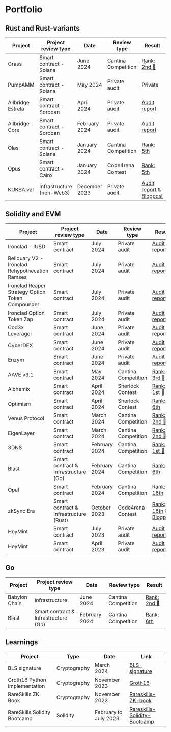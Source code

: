 # Portfolio

## Rust and Rust-variants

| Project              | Project review type           | Date              | Review type         | Result          |
|----------------------|-------------------------------|-------------------|---------------------|-----------------|
| Grass                | Smart contract - Solana       | June 2024         | Cantina Competition | [Rank: 2nd 🥈](https://cantina.xyz/leaderboard/3211ee0d-133f-43a0-837e-8dc1ecfaa424) |
| PumpAMM              | Smart contract - Solana       | May 2024          | Private audit       |  Private        |
| Allbridge Estrela    | Smart contract - Soroban      | April 2024        | Private audit       | [Audit report](https://allbridge.io/assets/docs/reports/24-03-1573-REP-Allbridge-Estrela-Review-V1.1.pdf) |
| Allbridge Core       | Smart contract - Soroban      | February 2024     | Private audit       | [Audit report](https://allbridge.io/assets/docs/reports/24-01-1500-REP-Allbridge%20Soroban%20Bridge-v1.2.pdf) |
| Olas                 | Smart contract - Solana       | January 2024      | Cantina Competition | [Rank: 5th](https://twitter.com/cantinaxyz/status/1769846698514231628) |
| Opus                 | Smart contract - Cairo        | January 2024      | Code4rena Contest   | [Rank: 5th](https://code4rena.com/audits/2024-01-opus) |
| KUKSA.val            | Infrastructure (non-Web3)     | December 2023     | Private audit       | [Audit report](https://ostif.org/wp-content/uploads/2024/05/Kuksaaudit1.2.pdf) & [Blogpost](https://blog.quarkslab.com/audit-of-kuksa-the-open-source-shared-building-blocks-for-software-defined-vehicles.html) |

## Solidity and EVM

| Project              | Project review type | Date              | Review type         | Result                                                                    |
|----------------------|---------------------|-------------------|---------------------|---------------------------------------------------------------------------|
| Ironclad - IUSD      | Smart contract      | July 2024         | Private audit       | [Audit report](./reports/ByteMasons-iUSD_Zigtur_Audit_V1.1.pdf)        |
| Reliquary V2 - Ironclad Rehypothecation Ramses| Smart contract | July 2024| Private audit | [Audit report](./reports/ByteMasons-ReliquaryV2_Zigtur_Audit_V1.1.pdf)|
| Ironclad Reaper Strategy Option Token Compounder| Smart contract| July 2024| Private audit| [Audit report](./reports/ByteMasons-OptionsCompounder_Zigtur_Audit_V1.1.pdf) |
| Ironclad Option Token Zap| Smart contract  | July 2024         | Private audit       | [Audit report](./reports/ByteMasons-oTokenZAP_Zigtur_Audit_V1.2.pdf)      |
| Cod3x Leverager      | Smart contract      | June 2024         | Private audit       | [Audit report](./reports/Granary-Leverager_Zigtur_Audit_V1.1.pdf)         |
| CyberDEX             | Smart contract      | June 2024         | Private audit       | [Audit report](./reports/CyberDEX-PublicSale-Audit_V1.1.pdf)              |
| Enzym                | Smart contract      | June 2024         | Private audit       | [Audit report](./reports/Enzym-Vesting-Audit_V1.2.pdf)              |
| AAVE v3.1            | Smart contract      | May 2024          | Cantina Competition | [Rank: 3rd 🥉](https://twitter.com/cantinaxyz/status/1798461307257253910) |
| Alchemix             | Smart contract      | April 2024        | Sherlock Contest    | [Rank: 1st 🥇](https://twitter.com/sherlockdefi/status/1791075521968681093) |
| Optimism             | Smart contract      | April 2024        | Sherlock Contest    | [Rank: 6th ](https://twitter.com/sherlockdefi/status/1790839827635511674) |
| Venus Protocol       |Smart contract       | March 2024        | Cantina Competition | [Rank: 2nd 🥈](https://twitter.com/cantinaxyz/status/1786513787098468399) |
| EigenLayer           | Smart contract      | March 2024        | Cantina Competition | [Rank: 2nd 🥈](https://twitter.com/cantinaxyz/status/1779959887444820174)|
| 3DNS                 | Smart contract      | February 2024     | Cantina Competition | [Rank: 1st 🥇](https://twitter.com/cantinaxyz/status/1783920660357497035) |
| Blast                | Smart contract & Infrastructure (Go) | February 2024 | Cantina Competition  | [Rank: 6th](https://cantina.xyz/leaderboard/c90131b4-5c7c-4ebc-a1f3-8002d219bfe0) |
| Opal                 | Smart contract      | February 2024     | Cantina Competition | [Rank: 16th](https://twitter.com/cantinaxyz/status/1778504096326017172) |
| zkSync Era           | Smart contract & Infrastructure (Rust) | October 2023 | Code4rena Contest  | [Rank: 16th](https://code4rena.com/audits/2023-10-zksync-era) & [Blogpost](https://blog.quarkslab.com/zksync-transaction-workflow.html) |
|  HeyMint             | Smart contract      | July 2023         | Private audit       | [Audit report](https://github.com/zigtur/HeyMint-audit/tree/master/ERC1155)  |
|  HeyMint             | Smart contract      | April 2023        | Private audit       | [Audit report](https://github.com/zigtur/HeyMint-audit/tree/master/ERC721)  |

## Go

| Project              | Project review type | Date              | Review type         | Result                                                                    |
|----------------------|---------------------|-------------------|---------------------|---------------------------------------------------------------------------|
| Babylon Chain        | Infrastructure                       | June 2024     | Cantina Competition  | [Rank: 2nd 🥈](https://cantina.xyz/leaderboard/b7c7def5-1033-4a4c-809d-08e507fb3583) |
| Blast                | Smart contract & Infrastructure (Go) | February 2024 | Cantina Competition  | [Rank: 6th](https://cantina.xyz/leaderboard/c90131b4-5c7c-4ebc-a1f3-8002d219bfe0) |



## Learnings

| Project                             | Type         | Date                    | Link                                    |
|-------------------------------------|--------------|-------------------------|-----------------------------------------|
| BLS signature                       | Cryptography | March 2024              | [BLS-signature](https://github.com/zigtur/BLS-signature) |
| Groth16 Python implementation       | Cryptography | November 2023           | [Groth16](https://github.com/zigtur/Groth16)|
| RareSkills ZK Book                  | Cryptography | November 2023           | [Rareskills-ZK-book](https://github.com/zigtur/Rareskills-ZK-book)  |
| RareSkills Solidity Bootcamp        | Solidity     | February to July 2023   | [Rareskills-Solidity-Bootcamp](https://github.com/zigtur/Rareskills-Solidity-Bootcamp) |

